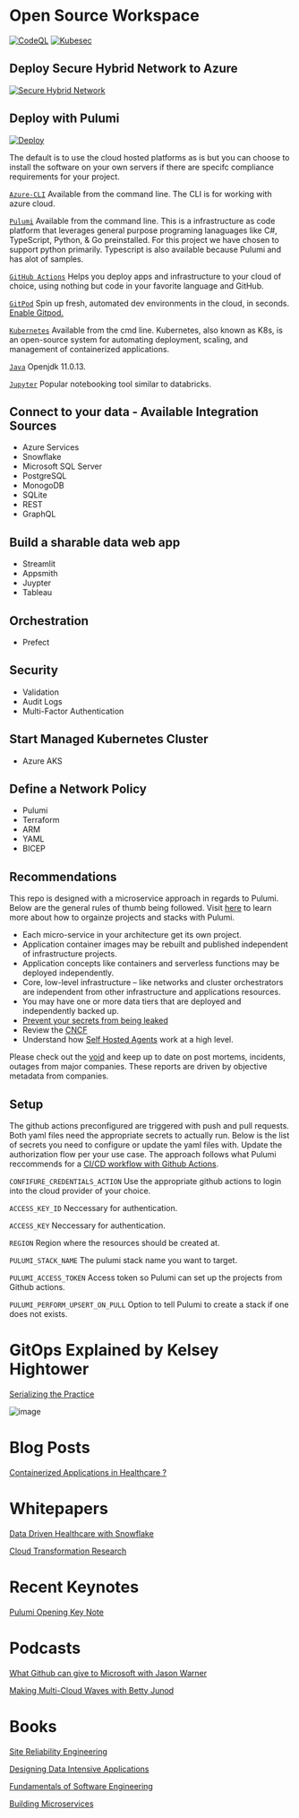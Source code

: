 # Open Source Workspace
[![CodeQL](https://github.com/jharleydev/open-source-workspace/actions/workflows/codeql-analysis.yml/badge.svg)](https://github.com/jharleydev/open-source-workspace/actions/workflows/codeql-analysis.yml)  [![Kubesec](https://github.com/jharleydev/open-source-workspace/actions/workflows/kubesec-analysis.yml/badge.svg)](https://github.com/jharleydev/open-source-workspace/actions/workflows/kubesec-analysis.yml)

## Deploy Secure Hybrid Network to Azure 

[![Secure Hybrid Network](https://aka.ms/deploytoazurebutton)](https://portal.azure.com/#create/Microsoft.Template/uri/https%3A%2F%2Fraw.githubusercontent.com%2Fmspnp%2Fsamples%2Fmaster%2Fsolutions%2Fsecure-hybrid-network%2Fazuredeploy.json)

## Deploy with Pulumi 
[![Deploy](https://get.pulumi.com/new/button.svg)](https://app.pulumi.com/new)


The default is to use the cloud hosted platforms as is but you can choose to install the software on your own servers if there are specifc compliance requirements for your project.  

[`Azure-CLI`](https://docs.microsoft.com/en-us/cli/azure/) 
 Available from the command line. The CLI is for working with azure cloud. 

[`Pulumi`](https://www.pulumi.com/)
Available from the command line. This is a infrastructure as code platform that leverages general purpose programing lanaguages like C#, TypeScript, Python, & Go preinstalled. For this project we have chosen to support python primarily. Typescript is also available because Pulumi and has alot of samples.  

[`GitHub Actions`](https://docs.github.com/en/actions)
Helps you deploy apps and infrastructure to your cloud of choice, using nothing but code in your favorite language and GitHub.

[`GitPod`](https://www.gitpod.io/)
Spin up fresh, automated dev environments in the cloud, in seconds. [Enable Gitpod.](https://www.gitpod.io/docs/getting-started)

[`Kubernetes`](https://kubernetes.io/)
Available from the cmd line. Kubernetes, also known as K8s, is an open-source system for automating deployment, scaling, and management of containerized applications.

[`Java`](https://www.microsoft.com/openjdk)
Openjdk 11.0.13. 

[`Jupyter`](https://jupyter.org/) Popular notebooking tool similar to databricks.

## Connect to your data - Available Integration Sources 

* Azure Services 
* Snowflake 
* Microsoft SQL Server 
* PostgreSQL
* MonogoDB 
* SQLite
* REST 
* GraphQL 

## Build a sharable data web app
* Streamlit 
* Appsmith
* Juypter 
* Tableau

## Orchestration 
* Prefect

## Security 
* Validation 
* Audit Logs 
* Multi-Factor Authentication 

## Start Managed Kubernetes Cluster
* Azure AKS 

## Define a Network Policy 
* Pulumi
* Terraform
* ARM
* YAML 
* BICEP



## Recommendations 

This repo is designed with a microservice approach in regards to Pulumi. Below are the general rules of thumb being followed.
Visit [here](https://www.pulumi.com/docs/guides/organizing-projects-stacks/) to learn more about how to orgainze projects and stacks with Pulumi.


* Each micro-service in your architecture  get its own project.
* Application container images may be rebuilt and published independent of infrastructure projects.
* Application concepts like containers and serverless functions may be deployed independently.
* Core, low-level infrastructure – like networks and cluster orchestrators are independent from other infrastructure and applications resources.
* You may have one or more data tiers that are deployed and independently backed up.
* [Prevent your secrets from being leaked](https://blog.gitguardian.com/leaking-secrets-on-github-what-to-do/) 
* Review the [CNCF](https://www.cncf.io/)
* Understand how [Self Hosted Agents](https://docs.microsoft.com/en-us/azure/devops/pipelines/agents/v2-windows?view=azure-devops) work at a high level. 

Please check out the [void](https://www.thevoid.community/) and keep up to date on post mortems, incidents, outages from major companies. These reports are driven by objective metadata from companies. 

## Setup

The github actions preconfigured are triggered with push and pull requests. Both yaml files need the appropriate secrets to actually run. Below is the list of secrets you need to configure or update the yaml files with. Update the authorization flow per your use case. The approach follows what Pulumi reccommends for a [CI/CD workflow with Github Actions](https://www.pulumi.com/docs/guides/continuous-delivery/github-actions/). 


`CONFIFURE_CREDENTIALS_ACTION`
Use the appropriate github actions to login into the cloud provider of your choice. 

`ACCESS_KEY_ID` 
Neccessary for authentication. 

`ACCESS_KEY`
Neccessary for authentication. 

`REGION`
Region where the resources should be created at.  

`PULUMI_STACK_NAME`
The pulumi stack name you want to target. 

`PULUMI_ACCESS_TOKEN`
Access token so Pulumi can set up the projects from Github actions. 

`PULUMI_PERFORM_UPSERT_ON_PULL`
Option to tell Pulumi to create a stack if one does not exists. 

# GitOps Explained by Kelsey Hightower
[Serializing the Practice](https://www.youtube.com/watch?v=yIAa5wHsfw4)

![image](https://user-images.githubusercontent.com/91840749/140296158-4212da27-af6c-448a-a489-b09da8f14fda.png)


# Blog Posts 
[Containerized Applications in Healthcare ?](https://comport.com/resources/data-center/how-do-containerized-applications-fit-in-healthcare/)


# Whitepapers

[Data Driven Healthcare with Snowflake](https://resources.snowflake.com/white-paper/data-driven-healthcare)

[Cloud Transformation Research](https://tdwi.org/Research/List/All-Research.aspx)


# Recent Keynotes 
[Pulumi Opening Key Note](https://www.pulumi.com/resources/kelsey-hightower-joe-duffy-fireside-chat/)

# Podcasts 
[What Github can give to Microsoft with Jason Warner](https://www.lastweekinaws.com/podcast/screaming-in-the-cloud/what-github-can-give-to-microsoft-with-jason-warner/)

[Making Multi-Cloud Waves with Betty Junod](https://www.lastweekinaws.com/podcast/screaming-in-the-cloud/making-multi-cloud-waves-with-betty-junod/)

# Books 

[Site Reliability Engineering](https://learning.oreilly.com/library/view/site-reliability-engineering/9781491929117/)

[Designing Data Intensive Applications](https://learning.oreilly.com/library/view/designing-data-intensive-applications/9781491903063/) 

[Fundamentals of Software Engineering](https://learning.oreilly.com/library/view/fundamentals-of-software/9781492043447/) 

[Building Microservices](https://learning.oreilly.com/library/view/building-microservices/9781491950340/)




